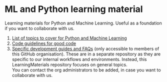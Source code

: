 # ML and Python learning material
Learning materials for Python and Machine Learning. Useful as a foundation if you want to collaborate with us.

1. [List of topics to cover for Python and Machine Learning](SummaryList.md)
2. [Code guidelines for good code](Good_code_guidelines.md)
3. [Specific development guides and FAQs](https://github.com/BuroHappoldMachineLearning/ML_Documentation) (only accessible to members of this GitHub organisation).
   These are in a separate repository as they are specific to our internal workflows and environments. Instead, this LearningMaterials repository focuses on general topics.  
   You can contact the org administrators to be added, in case you want to collaborate with us.
